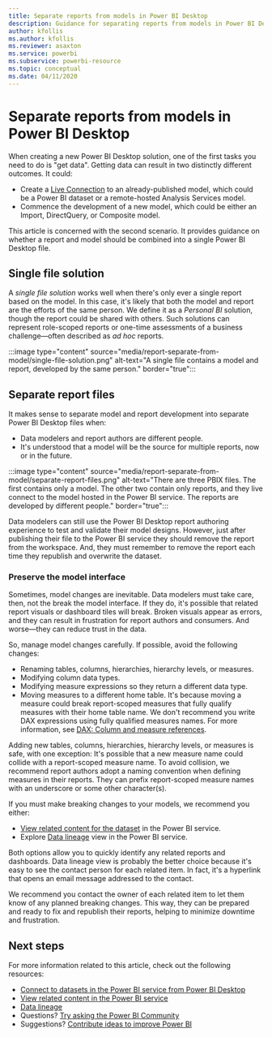 ```yaml
---
title: Separate reports from models in Power BI Desktop
description: Guidance for separating reports from models in Power BI Desktop.
author: kfollis
ms.author: kfollis
ms.reviewer: asaxton
ms.service: powerbi
ms.subservice: powerbi-resource
ms.topic: conceptual
ms.date: 04/11/2020
---
```


# Separate reports from models in Power BI Desktop

When creating a new Power BI Desktop solution, one of the first tasks you need to do is "get data". Getting data can result in two distinctly different outcomes. It could:

- Create a [Live Connection](../connect-data/desktop-report-lifecycle-datasets.md) to an already-published model, which could be a Power BI dataset or a remote-hosted Analysis Services model.
- Commence the development of a new model, which could be either an Import, DirectQuery, or Composite model.

This article is concerned with the second scenario. It provides guidance on whether a report and model should be combined into a single Power BI Desktop file.

## Single file solution

A _single file solution_ works well when there's only ever a single report based on the model. In this case, it's likely that both the model and report are the efforts of the same person. We define it as a _Personal BI_ solution, though the report could be shared with others. Such solutions can represent role-scoped reports or one-time assessments of a business challenge—often described as _ad hoc_ reports.

:::image type="content" source="media/report-separate-from-model/single-file-solution.png" alt-text="A single file contains a model and report, developed by the same person." border="true":::

## Separate report files

It makes sense to separate model and report development into separate Power BI Desktop files when:

- Data modelers and report authors are different people.
- It's understood that a model will be the source for multiple reports, now or in the future.

:::image type="content" source="media/report-separate-from-model/separate-report-files.png" alt-text="There are three PBIX files. The first contains only a model. The other two contain only reports, and they live connect to the model hosted in the Power BI service. The reports are developed by different people." border="true":::

Data modelers can still use the Power BI Desktop report authoring experience to test and validate their model designs. However, just after publishing their file to the Power BI service they should remove the report from the workspace. And, they must remember to remove the report each time they republish and overwrite the dataset.

### Preserve the model interface

Sometimes, model changes are inevitable. Data modelers must take care, then, not the break the model interface. If they do, it's possible that related report visuals or dashboard tiles will break. Broken visuals appear as errors, and they can result in frustration for report authors and consumers. And worse—they can reduce trust in the data.

So, manage model changes carefully. If possible, avoid the following changes:

- Renaming tables, columns, hierarchies, hierarchy levels, or measures.
- Modifying column data types.
- Modifying measure expressions so they return a different data type.
- Moving measures to a different home table. It's because moving a measure could break report-scoped measures that fully qualify measures with their home table name. We don't recommend you write DAX expressions using fully qualified measures names. For more information, see [DAX: Column and measure references](/dax/best-practices/dax-column-measure-references).

Adding new tables, columns, hierarchies, hierarchy levels, or measures is safe, with one exception: It's possible that a new measure name could collide with a report-scoped measure name. To avoid collision, we recommend report authors adopt a naming convention when defining measures in their reports. They can prefix report-scoped measure names with an underscore or some other character(s).

If you must make breaking changes to your models, we recommend you either:

- [View related content for the dataset](../consumer/end-user-related.md) in the Power BI service.
- Explore [Data lineage](../collaborate-share/service-data-lineage.md) view in the Power BI service.

Both options allow you to quickly identify any related reports and dashboards. Data lineage view is probably the better choice because it's easy to see the contact person for each related item. In fact, it's a hyperlink that opens an email message addressed to the contact.

We recommend you contact the owner of each related item to let them know of any planned breaking changes. This way, they can be prepared and ready to fix and republish their reports, helping to minimize downtime and frustration.

## Next steps

For more information related to this article, check out the following resources:

- [Connect to datasets in the Power BI service from Power BI Desktop](../connect-data/desktop-report-lifecycle-datasets.md)
- [View related content in the Power BI service](../consumer/end-user-related.md)
- [Data lineage](../collaborate-share/service-data-lineage.md)
- Questions? [Try asking the Power BI Community](https://community.powerbi.com/)
- Suggestions? [Contribute ideas to improve Power BI](https://ideas.powerbi.com/)